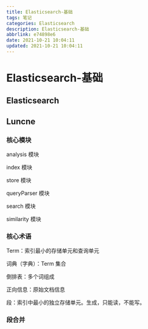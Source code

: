 ```yaml
---
title: Elasticsearch-基础
tags: 笔记
categories: Elasticsearch
description: Elasticsearch-基础
abbrlink: e74898e6
date: 2021-10-21 10:04:11
updated: 2021-10-21 10:04:11
---
```


# Elasticsearch-基础

## Elasticsearch



## Luncne

### 核心模块

analysis 模块

index 模块

store 模块

queryParser 模块

search 模块

similarity 模块

### 核心术语

Term：索引最小的存储单元和查询单元

词典（字典）：Term 集合

倒排表：多个词组成

正向信息：原始文档信息

段：索引中最小的独立存储单元。生成，只能读，不能写。

### 段合并
